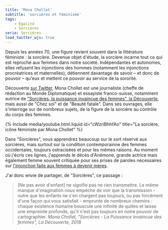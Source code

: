 ```yaml
---
title: 'Mona Chollet'
subtitle: 'sorcières et féminisme'
tags:
    - Égalité
    - Sorcières
serie: Sorcières
load_twitter_wjs: true
---
```


Depuis les années 70, une figure revient souvent dans la littérature féministe :
la sorcière. Devenue objet d'étude, la sorcière incarne tout ce qui est reproché
aux femmes dans notre société. Indépendantes et autonomes, elles refusent les
injonctions des hommes (notamment les injonctions procréatrices et maternelles),
détiennent davantage de savoir – et donc de pouvoir – qu'eux et mettent ce
pouvoir au service de la sororité.

Découverte [sur Twitter](https://twitter.com/monachollet), Mona Chollet est une
journaliste (cheffe de rédaction au Monde Diplomatique) et essayiste
franco-suisse, notamment autrice de
["Sorcières, la puissance invaincue des femmes", la Découverte](https://www.editionsladecouverte.fr/catalogue/index-Sorci__res-9782355221224.html),
mais aussi de "Chez soi" et de "Beauté fatale". Dans ses ouvrages, elle
s'interroge sur de nombreux sujets, de la figure de la sorcière au contrôle du
corps des femmes.

{% include media/youtube.html.liquid id="cWzriBhhfAo" title="La sorcière, icône féministe par Mona Chollet" %}

Dans "Sorcières", vous apprendrez beaucoup sur le sort réservé aux sorcières,
mais surtout sur la condition contemporainne des femmes occidentales, toujours
ostracisées et pour les mêmes raisons. Au moment où j'écris ces lignes,
j'apprends le décès d'Anémone, grande actrice mais également femme souvent
critiquée pour ses prises de paroles nécessaires sur
[l'injonction faite aux femmes à devenir mères](https://www.nouvelobs.com/rue89/20190430.OBS12321/anemone-je-me-suis-fait-un-enfant-dans-le-dos.html).

J'ai donc envie de partager, de "Sorcières", ce passage :

> [Ne pas avoir d'enfant] ne signifie pas ne rien transmettre. Le même manque
> d'imagination nous empêche de voir que la transmission - outre que les enfants
> ne s'en chargent pas toujours, ou pas forcément d'une façon qui vous
> satisfait - emprunte de nombreux chemins : chaque existence humaine bouscule
> une infinité de quilles et laisse une empreinte profonde, qu'il n'est pas
> toujours en notre pouvoir de cartographier. <cite>Mona Chollet, "Sorcières -
> La Puissance invaincue des femmes", La Découverte, 2018<cite>
